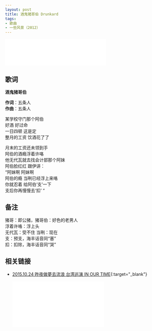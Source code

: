 ```yaml
---
layout: post
title: 酒鬼猪哥伯 Drunkard
tags:
- 歌曲
- 一些风景（2012）
---
```


<iframe frameborder="no" border="0" marginwidth="0" marginheight="0" width=330 height=86 src="//music.163.com/outchain/player?type=2&id=28587857&auto=1&height=66"></iframe>

## 歌词

**酒鬼猪哥伯**

**作词**：五条人  
**作曲**：五条人

某学校守门那个阿伯  
好酒 好过命  
一日四顿 这是定  
整月的工资 饮酒花了了

月末的工资还未领到手  
阿伯的酒瘾浮着许咯  
他无代瓦就去找会计部那个阿妹  
阿伯脸红红 跟伊讲：  
“阿妹啊 阿妹啊  
阿伯的瘾 当咧已经浮上来咯  
你就忍着 给阿伯‘支’一下  
支后你再慢慢去‘扣’ “

## 备注

猪哥：即公猪，猪哥伯：好色的老男人  
浮着许咯：浮上头  
无代瓦：受不住
当咧：现在  
支：预支，海丰话音同“塞”  
扣：扣除，海丰话音同“哭”

## 相关链接

* [2015.10.24 昨夜做夢去流浪 台湾巡演 IN OUR TIME](https://www.bilibili.com/video/BV1KZ4y1L7aj/){:target="_blank"}
  
  <div class="iframe-container"><iframe class="responsive-iframe" src="//player.bilibili.com/player.html?aid=372437501&bvid=BV1KZ4y1L7aj&cid=245327917&page=5" frameborder="no" allowfullscreen="true"></iframe></div>
